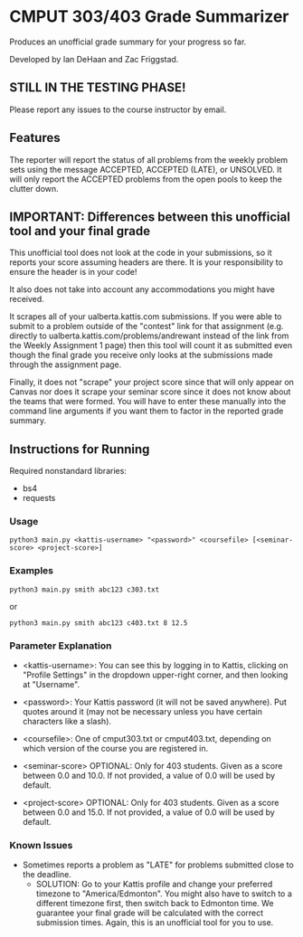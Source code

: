 # CMPUT 303/403 Grade Summarizer

Produces an unofficial grade summary for your progress so far.

Developed by Ian DeHaan and Zac Friggstad.

## STILL IN THE TESTING PHASE!
Please report any issues to the course instructor by email.

## Features
The reporter will report the status of all problems from the weekly problem sets using the message ACCEPTED, ACCEPTED (LATE), or UNSOLVED. It will only report the ACCEPTED problems from the open pools to keep the clutter down.

## IMPORTANT: Differences between this unofficial tool and your final grade

This unofficial tool does not look at the code in your submissions, so it reports your score assuming headers are there. It is your responsibility to ensure the header is in your code!

It also does not take into account any accommodations you might have received.

It scrapes all of your ualberta.kattis.com submissions. If you were able to submit to a problem outside of the "contest" link for that assignment (e.g. directly to ualberta.kattis.com/problems/andrewant instead of the link from the Weekly Assignment 1 page) then this tool will count it as submitted even though the final grade you receive only looks at the submissions made through the assignment page.

Finally, it does not "scrape" your project score since that will only appear on Canvas nor does it scrape your seminar score since it does not know about the teams that were formed. You will have to enter these manually into the command line arguments if you want them to factor in the reported grade summary.

## Instructions for Running

Required nonstandard libraries:
* bs4
* requests

### Usage

    python3 main.py <kattis-username> "<password>" <coursefile> [<seminar-score> <project-score>]

### Examples

    python3 main.py smith abc123 c303.txt

or

    python3 main.py smith abc123 c403.txt 8 12.5

### Parameter Explanation
* \<kattis-username\>:
You can see this by logging in to Kattis, clicking on "Profile Settings" in the dropdown upper-right corner, and then looking at "Username".

* \<password\>:
Your Kattis password (it will not be saved anywhere). Put quotes around it (may not be necessary unless you have certain characters like a slash).

* \<coursefile\>:
One of cmput303.txt or cmput403.txt, depending on which version of the course you are registered in.

* \<seminar-score\> OPTIONAL:
Only for 403 students. Given as a score between 0.0 and 10.0. If not provided, a value of 0.0 will be used by default.

* \<project-score\> OPTIONAL:
Only for 403 students. Given as a score between 0.0 and 15.0. If not provided, a value of 0.0 will be used by default.

### Known Issues
* Sometimes reports a problem as "LATE" for problems submitted close to the deadline.
  * SOLUTION: Go to your Kattis profile and change your preferred timezone to "America/Edmonton". You might also have to switch to a different timezone first, then switch back to Edmonton time.
We guarantee your final grade will be calculated with the correct submission times. Again, this is an unofficial tool for you to use.